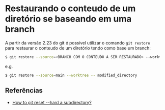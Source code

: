 # Restaurando o conteudo de um diretório se baseando em uma branch
A partir da versão 2.23 do git é possível utilizar o comando `git restore` para restaurar
o conteudo de um diretório tendo como base um branch:

```bash
$ git restore --source=<BRANCH COM O CONTEUDO A SER RESTAURADO> --worktree -- <DIRETORIO>
```

e.g.

```bash
$ git restore --source=main --worktree -- modified_directory
```

## Referências
- [How to git reset --hard a subdirectory?](https://stackoverflow.com/a/15404733)
